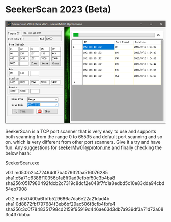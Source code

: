 # SeekerScan 2023 (Beta) 

<div align="center">
  <img src="https://github.com/seekerMw02/SeekerScan/blob/img-storage/SeekerScan-v0.2-en.png">
</div>

SeekerScan is a TCP port scanner that is very easy to use and supports both scanning from the range 0 to 65535 and default port scanning and so on. which is very different from other port scanners. Give it a try and have fun. Any suggestions for seekerMw01@proton.me and finally checking the below hash:

SeekerScan.exe 

v0.1
md5:0b2c472464df7ba07932faa516076285  
sha1:c5a71c6388f10356b1a8ff0ad9efbbf50c3b4ba8  
sha256:0517980492fdcb2c7319c8dcf2e048f7fc1a8edbd5c10e83dda94cbd54eb7908  

v0.2
md5:0400a6fbfb529686a7da6e22a21dad4b  
sha1:0d8872fbf797684f3eb6bf29ac506f8cfb4fbfe4  
sha256:3c0f7848351798cd2159f95919d446ae63d3db7a939df3a71d72a083c437bbba  

